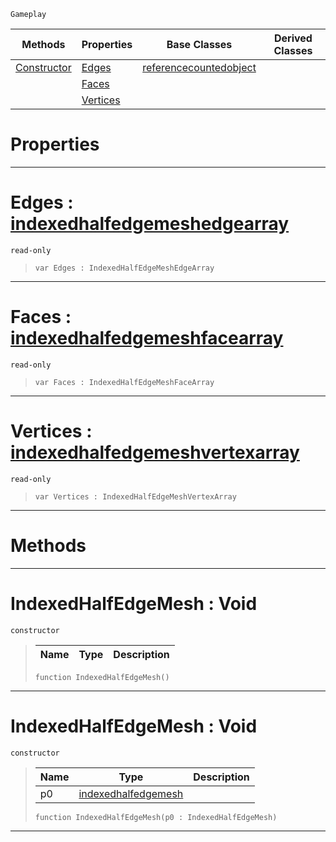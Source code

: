  `Gameplay`

|Methods|Properties|Base Classes|Derived Classes|
|---|---|---|---|
|[ Constructor](https://github.com/ZilchEngine/ZilchDocs/blob/master/code_reference/class_reference/indexedhalfedgemesh.md#indexedhalfedgemesh-void)|[ Edges](https://github.com/ZilchEngine/ZilchDocs/blob/master/code_reference/class_reference/indexedhalfedgemesh.md#edges-zilch-engine-docume)|[referencecountedobject](https://github.com/ZilchEngine/ZilchDocs/blob/master/code_reference/class_reference/referencecountedobject.md)| |
| |[ Faces](https://github.com/ZilchEngine/ZilchDocs/blob/master/code_reference/class_reference/indexedhalfedgemesh.md#faces-zilch-engine-docume)| | |
| |[ Vertices](https://github.com/ZilchEngine/ZilchDocs/blob/master/code_reference/class_reference/indexedhalfedgemesh.md#vertices-zilch-engine-doc)| | |


 #  Properties


---  
 #  Edges : [indexedhalfedgemeshedgearray](https://github.com/ZilchEngine/ZilchDocs/blob/master/code_reference/class_reference/indexedhalfedgemeshedgearray.md)

 `read-only`

> 
> ``` lang=cpp, name=Nada
> var Edges : IndexedHalfEdgeMeshEdgeArray


---  
 #  Faces : [indexedhalfedgemeshfacearray](https://github.com/ZilchEngine/ZilchDocs/blob/master/code_reference/class_reference/indexedhalfedgemeshfacearray.md)

 `read-only`

> 
> ``` lang=cpp, name=Nada
> var Faces : IndexedHalfEdgeMeshFaceArray


---  
 #  Vertices : [indexedhalfedgemeshvertexarray](https://github.com/ZilchEngine/ZilchDocs/blob/master/code_reference/class_reference/indexedhalfedgemeshvertexarray.md)

 `read-only`

> 
> ``` lang=cpp, name=Nada
> var Vertices : IndexedHalfEdgeMeshVertexArray


---  
 #  Methods


---  
 #  IndexedHalfEdgeMesh : Void

 `constructor`

> 
> |Name|Type|Description|
> |---|---|---|
> ``` lang=cpp, name=Nada
> function IndexedHalfEdgeMesh()
> ``` 


---  
 #  IndexedHalfEdgeMesh : Void

 `constructor`

> 
> |Name|Type|Description|
> |---|---|---|
> |p0|[indexedhalfedgemesh](https://github.com/ZilchEngine/ZilchDocs/blob/master/code_reference/class_reference/indexedhalfedgemesh.md)| |
> ``` lang=cpp, name=Nada
> function IndexedHalfEdgeMesh(p0 : IndexedHalfEdgeMesh)
> ``` 


---  
 

 